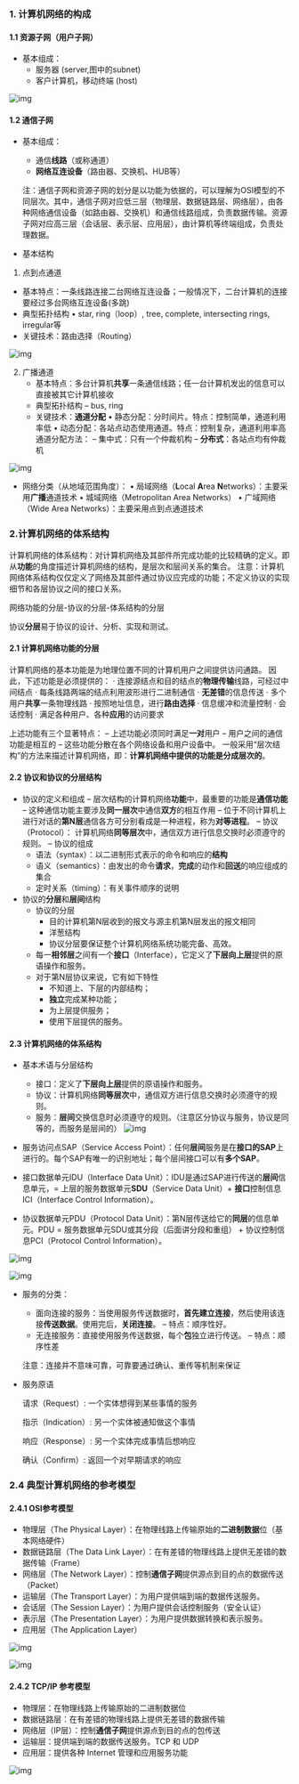 

### 1. 计算机网络的构成

#### 1.1 资源子网（用户子网）
- 基本组成：
  - 服务器 (server,图中的subnet)
  - 客户计算机，移动终端 (host)

![img](https://pic1.zhimg.com/80/v2-a1d9d188a0e8876c5132555c76846b2e_1440w.png)

#### 1.2 通信子网
- 基本组成：

  - 通信**线路**（或称通道）
  - **网络互连设备**（路由器、交换机、HUB等）

  注：通信子网和资源子网的划分是以功能为依据的，可以理解为OSI模型的不同层次。其中，通信子网对应低三层（物理层、数据链路层、网络层），由各种网络通信设备（如路由器、交换机）和通信线路组成，负责数据传输。资源子网对应高三层（会话层、表示层、应用层），由计算机等终端组成，负责处理数据。

- 基本结构

1. 点到点通道
  - 基本特点：一条线路连接二台网络互连设备；一般情况下，二台计算机的连接要经过多台网络互连设备(多跳)
  - 典型拓扑结构
    • star, ring（loop）, tree, complete, intersecting rings, irregular等
  - 关键技术：路由选择（Routing）

![img](https://pic1.zhimg.com/80/v2-5f943bb869b10266d803d6d9d087225b_1440w.png)

2. 广播通道
   - 基本特点：多台计算机**共享**一条通信线路；任一台计算机发出的信息可以直接被其它计算机接收
   - 典型拓扑结构
     – bus, ring
   - 关键技术：**通道分配**
     • 静态分配：分时间片。特点：控制简单，通道利用率低
     • 动态分配：各站点动态使用通道。特点：控制复杂，通道利用率高
     通道分配方法：
     – 集中式：只有一个仲裁机构
     – **分布式**：各站点均有仲裁机

![img](https://pic1.zhimg.com/80/v2-cdd115940b702c997951b711e8991c00_1440w.png)

- 网络分类（从地域范围角度）：
  • 局域网络（**L**ocal **A**rea **N**etworks）：主要采用**广播**通道技术
  • 城域网络（Metropolitan Area Networks）
  • 广域网络（Wide Area Networks）：主要采用点到点通道技术

### 2.计算机网络的体系结构

计算机网络的体系结构：对计算机网络及其部件所完成功能的比较精确的定义。即从**功能**的角度描述计算机网络的结构，是层次和层间关系的集合。
注意：计算机网络体系结构仅仅定义了网络及其部件通过协议应完成的功能；不定义协议的实现细节和各层协议之间的接口关系。

网络功能的分层-协议的分层-体系结构的分层

协议**分层**易于协议的设计、分析、实现和测试。

#### 2.1 计算机网络功能的分层
计算机网络的基本功能是为地理位置不同的计算机用户之间提供访问通路。
因此，下述功能是必须提供的：
‧ 连接源结点和目的结点的**物理传输**线路，可经过中间结点
‧ 每条线路两端的结点利用波形进行二进制通信
‧ **无差错**的信息传送
‧ 多个用户**共享**一条物理线路
‧ 按照地址信息，进行**路由选择**
‧ 信息缓冲和流量控制
‧ 会话控制
‧ 满足各种用户、各种**应用**的访问要求

上述功能有三个显著特点：
– 上述功能必须同时满足**一对**用户
– 用户之间的通信功能是相互的
– 这些功能分散在各个网络设备和用户设备中。
一般采用“层次结构”的方法来描述计算机网络，即：**计算机网络中提供的功能是分成层次的**。

#### 2.2 协议和协议的分层结构
- 协议的定义和组成
  – 层次结构的计算机网络**功能**中，最重要的功能是**通信功能**
  – 这种通信功能主要涉及**同一层次**中通信**双方**的相互作用
  – 位于不同计算机上进行对话的**第N层**通信各方可分别看成是一种进程，称为**对等进程**。
  – 协议（Protocol）： 计算机网络**同等层次**中，通信双方进行信息交换时必须遵守的规则。
  – 协议的组成
  - 语法（syntax）：以二进制形式表示的命令和响应的**结构**
  - 语义（semantics）：由发出的命令**请求**，**完成**的动作和**回送**的响应组成的集合
  - 定时关系（timing）：有关事件顺序的说明
- 协议的**分层**和**层间**结构
  - 协议的分层
    - 目的计算机第N层收到的报文与源主机第N层发出的报文相同
    - 洋葱结构
    - 协议分层要保证整个计算机网络系统功能完备、高效。
  - 每一**相邻层**之间有一个**接口**（Interface），它定义了**下层向上层**提供的原语操作和服务。
  - 对于第N层协议来说，它有如下特性
    - 不知道上、下层的内部结构；
    - **独立**完成某种功能；
    - 为上层提供服务；
    - 使用下层提供的服务。

#### 2.3 计算机网络的体系结构

- 基本术语与分层结构
  - 接口：定义了**下层向上层**提供的原语操作和服务。
  - 协议：计算机网络**同等层次**中，通信双方进行信息交换时必须遵守的规则。
  - 服务：**层间**交换信息时必须遵守的规则。（注意区分协议与服务，协议是同等的，而服务是层间的）
    ![img](https://pic3.zhimg.com/80/v2-ee0b6fad5e502b2b2f3913bc9156f8ce_1440w.png)

- 服务访问点SAP（Service Access Point）：任何**层间**服务是在**接口的SAP**上进行的。每个SAP有唯一的识别地址；每个层间接口可以有**多个SAP**。
- 接口数据单元IDU（Interface Data Unit）：IDU是通过SAP进行传送的**层间**信息单元，= 上层的服务数据单元**SDU**（Service Data Unit）+ **接口**控制信息ICI（Interface Control Information）。
- 协议数据单元PDU（Protocol Data Unit）：第N层传送给它的**同层**的信息单元。PDU = 服务数据单元SDU或其分段（后面讲分段和重组） + 协议控制信息PCI（Protocol Control Information）。

![img](https://pic1.zhimg.com/80/v2-49b6eb260dbadc32b499956eebbf979a_1440w.jpeg)

![img](https://pica.zhimg.com/80/v2-ca1fc74a5bf457e9218469ca4fbea562_1440w.jpeg)

- 服务的分类：

  - 面向连接的服务：当使用服务传送数据时，**首先建立连接**，然后使用该连接**传送数据**。使用完后，**关闭连接**。
    – 特点：顺序性好。
  - 无连接服务：直接使用服务传送数据，每个**包**独立进行传送。
    – 特点：顺序性差

  注意：连接并不意味可靠，可靠要通过确认、重传等机制来保证

- 服务原语

  请求（Request）: 一个实体想得到某些事情的服务

  指示（Indication）: 另一个实体被通知做这个事情

  响应（Response）: 另一个实体完成事情后想响应

  确认（Confirm）: 返回一个对早期请求的响应

### 2.4 典型计算机网络的参考模型

#### 2.4.1 OSI参考模型

- 物理层（The Physical Layer）：在物理线路上传输原始的**二进制数据**位（基本网络硬件）
- 数据链路层（The Data Link Layer）：在有差错的物理线路上提供无差错的数据传输（Frame）
- 网络层（The Network Layer）：控制**通信子网**提供源点到目的点的数据传送（Packet）
- 运输层（The Transport Layer）：为用户提供端到端的数据传送服务。
- 会话层（The Session Layer）：为用户提供会话控制服务（安全认证）
- 表示层（The Presentation Layer）：为用户提供数据转换和表示服务。
- 应用层（The Application Layer）

![img](https://pic2.zhimg.com/80/v2-ae5468cd4951089907c355da6c42d777_1440w.jpeg)

![img](https://pic3.zhimg.com/80/v2-ef4ee583f3836fcaf3ddf7c07cf01f48_1440w.jpeg)

#### 2.4.2 TCP/IP 参考模型

- 物理层：在物理线路上传输原始的二进制数据位
- 数据链路层：在有差错的物理线路上提供无差错的数据传输
- 网络层（IP层）：控制**通信子网**提供源点到目的点的包传送
- 运输层：提供端到端的数据传送服务。TCP 和 UDP
- 应用层：提供各种 Internet 管理和应用服务功能

![img](https://pic1.zhimg.com/80/v2-171eb3e7e98b06ab03af6680a0f44a15_1440w.png)










